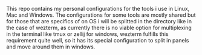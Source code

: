 This repo contains my personal configurations for the tools i use in Linux, Mac and Windows. The configurations for some tools are mostly shared but for those that are specifics of on OS i will be splitted in the directory like in the case of wezterm, as currently there is no viable option for multiplexing in the terminal like tmux or zellij for windows, wezterm fulfills this requirement quite well, so it has its special configuration to split in panels and move around them in windows.
